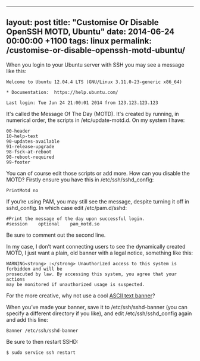 ---
layout: post
title:  "Customise Or Disable OpenSSH MOTD, Ubuntu"
date:   2014-06-24 00:00:00 +1100
tags: linux
permalink: /customise-or-disable-openssh-motd-ubuntu/
-----------------------------------------------------

When you login to your Ubuntu server with SSH you may see a message like this:

    Welcome to Ubuntu 12.04.4 LTS (GNU/Linux 3.11.0-23-generic x86_64)
     
    * Documentation:  https://help.ubuntu.com/
     
    Last login: Tue Jun 24 21:00:01 2014 from 123.123.123.123

It's called the Message Of The Day (MOTD). It's created by running, in numerical order, the scripts in /etc/update-motd.d. On my system I have:

    00-header
    10-help-text
    90-updates-available
    91-release-upgrade
    98-fsck-at-reboot
    98-reboot-required
    99-footer

You can of course edit those scripts or add more. How can you disable the MOTD? Firstly ensure you have this in /etc/ssh/sshd_config:

    PrintMotd no

If you’re using PAM, you may still see the message, despite turning it off in sshd_config. In which case edit /etc/pam.d/sshd:

    #Print the message of the day upon successful login.
    #session    optional    pam_motd.so

Be sure to comment out the second line.

In my case, I don’t want connecting users to see the dynamically created MOTD, I just want a plain, old banner with a legal notice, something like this:

    WARNING<strong> :</strong> Unauthorized access to this system is forbidden and will be
    prosecuted by law. By accessing this system, you agree that your actions
    may be monitored if unauthorized usage is suspected.

For the more creative, why not use a cool [ASCII text banner](http://www.kammerl.de/ascii/AsciiSignature.php)?

When you’ve made your banner, save it to /etc/ssh/sshd-banner (you can specify a different directory if you like), and edit /etc/ssh/sshd_config again and add this line:

    Banner /etc/ssh/sshd-banner

Be sure to then restart SSHD:

    $ sudo service ssh restart
